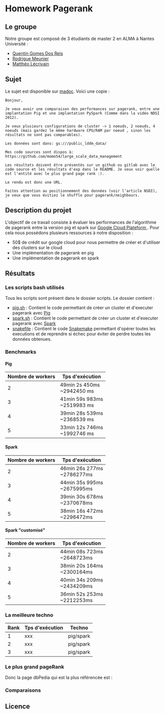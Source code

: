 # Homework Pagerank

## Le groupe
Notre groupe est composé de 3 étudiants de master 2 en ALMA à Nantes Université :
* [Quentin Gomes Dos Reis](https://github.com/QGdev)
* [Rodrigue Meunier](https://github.com/Rod4401)
* [Matthéo Lécrivain](https://github.com/MattheoLec)

## Sujet
Le sujet est disponible sur [madoc](https://madoc.univ-nantes.fr/mod/assign/view.php?id=1952911).
Voici une copie : 
```
Bonjour,

Je veux avoir une comparaison des performances sur pagerank, entre une implantation Pig et une implantation PySpark (Comme dans la vidéo NDSI 2012).

Je veux plusieurs configurations de cluster -> 1 noeuds, 2 noeuds, 4 noeuds (mais gardez le même hardware CPU/RAM par noeud , sinon les résultats ne sont pas comparables).

Les données sont dans: gs:///public_lddm_data/

Mes code sources sont dispos à: https://github.com/momo54/large_scale_data_management

Les résultats doivent être présentés sur un github ou gitlab avec le code source et les résultats d'exp dans le README. Je veux voir quelle est l'entité avec le plus grand page rank :).

Le rendu est donc une URL.

Faites attention au positionnement des données (voir l’article NSDI), je veux que vous évitiez le shuffle pour pagerank/neighbours.
```
## Description du projet
L'objectif de ce travail consiste à évaluer les performances de l'algorithme de pagerank entre la version pig et spark sur 
[Google Cloud Plateform ](https://cloud.google.com).
Pour cela nous possédons plusieurs ressources à notre disposition :
* 50$ de crédit sur google cloud pour nous permettre de créer et d'utiliser des clusters sur le cloud
* Une implémentation de pagerank en pig
* Une implémentation de pagerank en spark


## Résultats

### Les scripts bash utilisés
Tous les scripts sont présent dans le dossier scripts.
Le dossier contient :
* [pig.sh](https://github.com/QGdev/M2S1-LargeScaleDataManagement-Project/blob/main/scripts/pig.sh) : Contient le code permettant de créer un cluster et d'executer pagerank avec [Pig](https://fr.wikipedia.org/wiki/Apache_Pig)
* [spark.sh](https://github.com/QGdev/M2S1-LargeScaleDataManagement-Project/blob/main/scripts/spark.sh) : Contient le code permettant de créer un cluster et d'executer pagerank avec [Spark](https://fr.wikipedia.org/wiki/Apache_Spark)
* [snakefile](https://github.com/QGdev/M2S1-LargeScaleDataManagement-Project/blob/main/scripts/snakefile) : Contient le code [Snakemake](https://snakemake.readthedocs.io/en/stable/index.html) permettant d'opérer toutes les executions et de reprendre si échec pour éviter de perdre toutes les données obtenues.

### Benchmarks

#### Pig
| Nombre de workers | Tps d'exécution  
| ------------- | -------------|
| 2 | 49min 2s 450ms <br> ~2942450 ms |
| 3 | 41min 59s 983ms <br> ~2519983 ms |
| 4 | 39min 28s 539ms <br> ~2368539 ms |
| 5 | 33min 12s 746ms <br> ~1992746 ms  |

#### Spark
| Nombre de workers | Tps d'exécution  
| ------------- | -------------|
| 2 | 46min 26s 277ms <br> ~2786277ms |
| 3 | 44min 35s 995ms <br> ~2675995ms |
| 4 | 39min 30s 678ms <br> ~2370678ms |
| 5 | 38min 16s 472ms <br> ~2296472ms |

#### Spark "customisé"
| Nombre de workers | Tps d'exécution  
| ------------- | -------------|
| 2 | 44min 08s 723ms <br> ~2648723ms |
| 3 | 38min 20s 164ms <br> ~2300164ms |
| 4 | 40min 34s 209ms <br> ~2434209ms |
| 5 | 36min 52s 253ms <br> ~2212253ms |

### La meilleure techno
| Rank | Tps d'exécution | Techno |
| ------------- | -------------| -------------|
| 1 | xxx | pig/spark |
| 2 | xxx | pig/spark |
| 3 | xxx | pig/spark |

### Le plus grand pageRank

Donc la page dbPedia qui est la plus référencée est : 

### Comparaisons

## Licence

